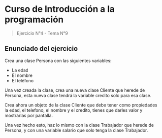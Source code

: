 # Curso de Introducción a la programación<!-- omit in toc -->

>Ejercicio N°4 - Tema N°9

## Enunciado del ejercicio<!-- omit in toc -->


Crea una clase Persona con las siguientes variables:

* La edad
* El nombre
* El teléfono

Una vez creada la clase, crea una nueva clase Cliente que herede de Persona, esta nueva clase tendrá la variable credito solo para esa clase.

Crea ahora un objeto de la clase Cliente que debe tener como propiedades la edad, el telefono, el nombre y el credito, tienes que darles valor y mostrarlas por pantalla.

Una vez hecho esto, haz lo mismo con la clase Trabajador que herede de Persona, y con una variable salario que solo tenga la clase Trabajador.